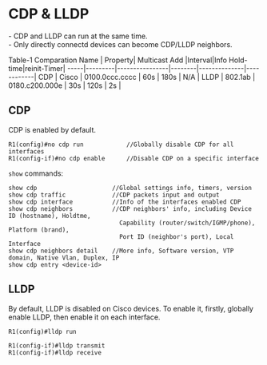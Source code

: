# CDP & LLDP

\- CDP and LLDP can run at the same time.  
\- Only directly connectd devices can become CDP/LLDP neighbors.

Table-1 Comparation
Name | Property| Multicast Add  |Interval|Info Hold-time|reinit-Timer|
-----|---------|----------------|--------|--------------|------------|
CDP  | Cisco   | 0100.0ccc.cccc | 60s    | 180s         | N/A |
LLDP | 802.1ab | 0180.c200.000e | 30s    | 120s         | 2s  |

## CDP
CDP is enabled by default.
```
R1(config)#no cdp run            //Globally disable CDP for all interfaces
R1(config-if)#no cdp enable      //Disable CDP on a specific interface
```

`show` commands:
```
show cdp                     //Global settings info, timers, version
show cdp traffic             //CDP packets input and output
show cdp interface           //Info of the interfaces enabled CDP
show cdp neighbors           //CDP neighbors' info, including Device ID (hostname), Holdtme, 
                               Capability (router/switch/IGMP/phone), Platform (brand), 
                               Port ID (neighbor's port), Local Interface
show cdp neighbors detail    //More info, Software version, VTP domain, Native Vlan, Duplex, IP
show cdp entry <device-id>
````

## LLDP
By default, LLDP is disabled on Cisco devices. To enable it, firstly, globally enable LLDP, then enable it on each interface.
```
R1(config)#lldp run

R1(config-if)#lldp transmit
R1(config-if)#lldp receive
```
